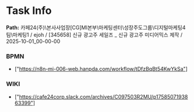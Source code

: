 # Task Info

**Path:** 카페24(주)\본사사업장\[CG]MI본부\마케팅센터\성장주도그룹\디지털마케팅4팀\마케팅1 / ejoh / [345658] 신규 광고주 세일즈 _ 신규 광고주 미디어믹스 제작 / 2025-10-01_00-00-00

### BPMN
- ["https://n8n-mi-006-web.hanpda.com/workflow/tDfzBqBt54KwYkSa"]

### WIKI
- ["https://cafe24corp.slack.com/archives/C097503R2MU/p1758507193863399"]

